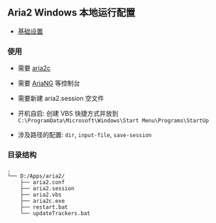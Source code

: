 ## Aria2 Windows 本地运行配置

- [基础设置](https://github.com/P3TERX/aria2.conf/blob/master/aria2.conf)

### 使用

- 需要 [aria2c](https://github.com/aria2/aria2/releases)

- 需要 [AriaNG](https://github.com/mayswind/AriaNg/releases) 等控制台

- 需要新建 aria2.session 空文件

- 开机自启: 创建 VBS 快捷方式并放到 `C:\ProgramData\Microsoft\Windows\Start Menu\Programs\StartUp`

- 涉及路径的配置: `dir`, `input-file`, `save-session`

### 目录结构

```
.
└── D:/Apps/aria2/
    ├── aria2.conf
    ├── aria2.session
    ├── aria2.vbs
    ├── aria2c.exe
    ├── restart.bat
    └── updateTrackers.bat
```
